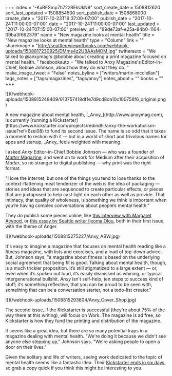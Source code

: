 +++
index = "-KxBESmp7h72zREkUkN9"
sort_create_date = 1508812620
sort_last_updated = 1508854500
sort_publish_date = 1508868000
create_date = "2017-10-23T19:37:00-07:00"
publish_date = "2017-10-24T11:00:00-07:00"
date = "2017-10-24T11:00:00-07:00"
last_updated = "2017-10-24T07:15:00-07:00"
preview_url = "89de73af-e25a-84b0-1164-09ba3f662379"
name = "New magazine looks at mental health"
title = "New magazine looks at mental health"
type = "Column"
link = ""
shareimage = "http://seattlereviewofbooks.com/webhook-uploads/1508817230925/DMms4z2U8AAsMOM.jpg"
twitterauto = "We talked to @anxymag's @bobbie about creating a print magazine focused on mental health. "
facebookauto = "We talked to Anxy Magazine's Editor-in-Chief, Bobbie Johnson, about how they do what they do. "
make_image_tweet = "False"
notes_byline = ["writers/martin-mcclellan"]
tags_notes = ["tags/magazines", "tags/anxy"]
notes_about = ""
books = ""
+++
<p class="image-left">![](/webhook-uploads/1508815248409/013757418df1e7d9cd8da10c100758f6_original.png)</p>

<p class="noindent">A new magazine about mental health, [_Anxy_](http://www.anxymag.com), is currently [running a Kickstarter](https://www.kickstarter.com/projects/redindhi/anxy-the-workaholism-issue?ref=6zei08) to fund its second issue. The name is so odd that it takes a moment to reckon with it &mdash; but in a world of short and frivolous names for apps and startup, _Anxy_ feels weighted with meaning.</p>

I asked _Anxy_ Editor-in-Chief Bobbie Johnson &mdash; who was a founder of <a href="https://en.wikipedia.org/wiki/Matter_(magazine)">_Matter_ Magazine</a>, and went on to work for Medium after their acquisition of _Matter_, so no stranger to digital publishing &mdash; why print was the right format. 

"I love the internet, but one of the things you tend to lose thanks to the context-flattening meat tenderizer of the web is the idea of packaging &mdash; stories and ideas that are sequenced to create particular effects, or pieces that are juxtaposed to help cast light on each other as well as provide. That intimacy, that quality of wholeness, is something we think is important when you’re having complex conversations about people’s mental health."

They do publish some pieces online, like [this interview with Margaret Atwood](https://medium.com/anxy-magazine/margaret-atwood-isnt-angry-she-s-energized-c24047a80a2f), or [this essay by Seattle writer Ijeoma Olou](https://medium.com/anxy-magazine/we-must-name-our-anger-48d62978701c), both in their first issue, with the theme of Anger.

<p class="image">![](/webhook-uploads/1508815275227/Anxy_ABW.jpg)</p>

It's easy to imagine a magazine that focuses on mental health reading like a fitness magazine, with lists and exercises, and a load of top-down advice. But, Johnson says, "a magazine about fitness is based on the underlying social agreement that being fit is good. Talking about mental health, though, is a much trickier proposition. It’s still stigmatized to a large extent &mdash; or, even when it’s spoken out loud, it’s easily dismissed as whining, or typical intergenerational bullshit. _Anxy_ isn't self-help, ten steps to success kind of stuff; it’s something reflective, that you can be proud to be seen with, something that can be a conversation starter, not a todo-list creator."

<p class="image-left">![](/webhook-uploads/1508815293604/Anxy_Cover_Shop.jpg)</p>

<p class="noindent">The second issue, if the Kickstarter is successful (they're about 75% of the way there at this writing), will focus on Work. The magazine is ad free, so Kickstarter is how they fund the printing and distribution of the magazine.</p> 

It seems like a great idea, but there are so many potential traps in a magazine dealing with mental health. "We're doing it because we didn't see anyone else stepping up," Johnson says. "We're asking people to open a door on their lives."

Given the solitary and life of writers, seeing work dedicated to the topic of mental health seems like a fantastic idea. Their [Kickstarter ends in six days](https://www.kickstarter.com/projects/redindhi/anxy-the-workaholism-issue/description), so grab a copy quick if you think this might be interesting to you. 